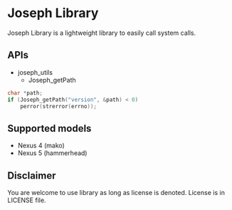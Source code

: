Joseph Library
===============================================================================
Joseph Library is a lightweight library to easily call system calls. 


## APIs
* joseph_utils
	- Joseph_getPath
	
```C++
char *path;
if (Joseph_getPath("version", &path) < 0)
	perror(strerror(errno));
```




## Supported models
- Nexus 4 (mako)
- Nexus 5 (hammerhead)

## Disclaimer
You are welcome to use library as long as license is denoted. 
License is in LICENSE file. 